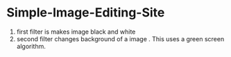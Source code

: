 # Simple-Image-Editing-Site
1) first filter is makes image black and white
2) second filter changes background of a image . This uses a green screen algorithm.
